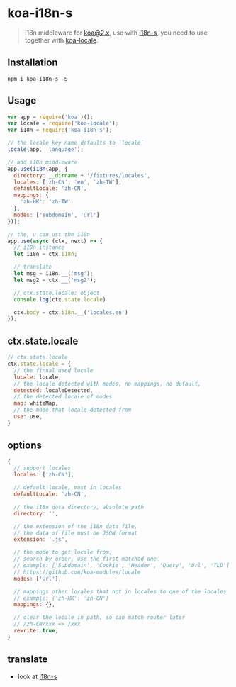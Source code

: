 # koa-i18n-s

> i18n middleware for koa@2.x, use with [i18n-s](https://github.com/ccqgithub/i18n-s), you need to use together with [koa-locale](https://github.com/koa-modules/locale).

## Installation

```
npm i koa-i18n-s -S
```

## Usage

```js
var app = require('koa')();
var locale = require('koa-locale');
var i18n = require('koa-i18n-s');

// the locale key name defaults to `locale`
locale(app, 'language');

// add i18n middleware
app.use(i18n(app, {
  directory: __dirname + '/fixtures/locales',
  locales: ['zh-CN', 'en', 'zh-TW'],
  defaultLocale: 'zh-CN',
  mappings: {
    'zh-HK': 'zh-TW'
  },
  modes: ['subdomain', 'url']
}));

// the, u can ust the i18n
app.use(async (ctx, next) => {
  // i18n instance
  let i18n = ctx.i18n;

  // translate
  let msg = i18n.__('msg');
  let msg2 = ctx.__('msg2');

  // ctx.state.locale: object
  console.log(ctx.state.locale)

  ctx.body = ctx.i18n.__('locales.en')
});
```

## ctx.state.locale

``` js
// ctx.state.locale
ctx.state.locale = {
  // the finnal used locale
  locale: locale,
  // the locale detected with modes, no mappings, no default,
  detected: localeDetected,
  // the detected locale of modes
  map: whiteMap,
  // the mode that locale detected from
  use: use,
}
```

## options

```js
{
  // support locales
  locales: ['zh-CN'],

  // default locale, must in locales
  defaultLocale: 'zh-CN',

  // the i18n data directory, absolute path
  directory: '',

  // the extension of the i18n data file,
  // the data of file must be JSON format
  extension: '.js',

  // the mode to get locale from,
  // search by order, use the first matched one
  // example: ['Subdomain', 'Cookie', 'Header', 'Query', 'Url', 'TLD']
  // https://github.com/koa-modules/locale
  modes: ['Url'],

  // mappings other locales that not in locales to one of the locales
  // example: {'zh-HK': 'zh-CN'}
  mappings: {},

  // clear the locale in path, so can match router later
  // /zh-CN/xxx => /xxx
  rewrite: true,
}
```

## translate

- look at [i18n-s](https://github.com/ccqgithub/i18n-s)
